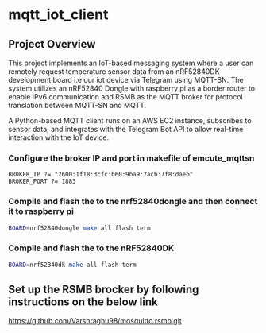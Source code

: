 # mqtt_iot_client
## Project Overview
This project implements an IoT-based messaging system where a user can remotely request temperature sensor data from an nRF52840DK development board i.e our iot device via Telegram using MQTT-SN. The system utilizes an nRF52840 Dongle with raspberry pi as a border router to enable IPv6 communication and RSMB as the MQTT broker for protocol translation between MQTT-SN and MQTT.

A Python-based MQTT client runs on an AWS EC2 instance, subscribes to sensor data, and integrates with the Telegram Bot API to allow real-time interaction with the IoT device.

### Configure the broker IP and port in makefile of emcute_mqttsn
```make
BROKER_IP ?= "2600:1f18:3cfc:b60:9ba9:7acb:7f8:daeb"
BROKER_PORT ?= 1883
```

### Compile and flash the  to the nrf52840dongle and then connect it to raspberry pi
```bash
BOARD=nrf52840dongle make all flash term
```
### Compile and flash the  to the nRF52840DK
```bash
BOARD=nrf52840dk make all flash term
```
## Set up the RSMB brocker by following instructions on the below link
https://github.com/Varshraghu98/mosquitto.rsmb.git
